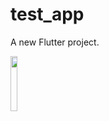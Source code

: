 # test_app

A new Flutter project.

 <img  width="15%" src="https://user-images.githubusercontent.com/90198155/229025789-5a156b39-cb81-4608-b52e-d3373dade387.jpeg"/>
